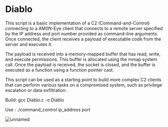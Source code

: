 # Diablo
This script is a basic implementation of a C2 (Command-and-Control) connecting to a AM0N-Eye client that connects to a remote server specified by the IP address and port number provided as command-line arguments. Once connected, the client receives a payload of executable code from the server and executes it.

The payload is received into a memory-mapped buffer that has read, write, and execute permissions. This buffer is allocated using the mmap system call. Once the payload is received, the socket is closed, and the buffer is executed as a function using a function pointer cast.

This script can be used as a starting point to build more complex C2 clients that can perform various tasks on a compromised system, such as privilege escalation or data exfiltration.

Build: gcc Diablo.c -o Diablo

Use : ./command_control ip_address port

![unnamed](https://user-images.githubusercontent.com/121706460/236619099-93f0310c-504b-4117-b0e9-206fb72baf4c.jpg)


